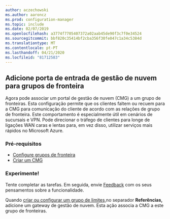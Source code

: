 ```yaml
---
author: aczechowski
ms.author: aaroncz
ms.prod: configuration-manager
ms.topic: include
ms.date: 02/07/2019
ms.openlocfilehash: a3774f7705407372a02aab45de90f3c7f0e34524
ms.sourcegitcommit: bbf820c35414bf2cba356f30fe047c1a34c5384d
ms.translationtype: MT
ms.contentlocale: pt-PT
ms.lasthandoff: 04/21/2020
ms.locfileid: "81712583"
---
```

## <a name="add-cloud-management-gateway-to-boundary-groups"></a><a name="bkmk_cmgbg"></a>Adicione porta de entrada de gestão de nuvem para grupos de fronteira
<!--3640932-->

Agora pode associar um portal de gestão de nuvem (CMG) a um grupo de fronteiras. Esta configuração permite que os clientes faltem ou recuem para a CMG para comunicação do cliente de acordo com as relações de grupo de fronteira. Este comportamento é especialmente útil em cenários de sucursais e VPN. Pode direcionar o tráfego de clientes para longe de ligações WAN caras e lentas para, em vez disso, utilizar serviços mais rápidos no Microsoft Azure.


### <a name="prerequisites"></a>Pré-requisitos

- [Configure grupos de fronteira](../../../../servers/deploy/configure/boundary-groups.md)
- [Criar um CMG](../../../../clients/manage/cmg/setup-cloud-management-gateway.md)


### <a name="try-it-out"></a>Experimente!

Tente completar as tarefas. Em seguida, envie [Feedback](../../../../understand/find-help.md#product-feedback) com os seus pensamentos sobre a funcionalidade.

Quando [criar ou configurar um grupo de limites,](../../../../servers/deploy/configure/boundary-group-procedures.md)no separador **Referências,** adicione um gateway de gestão de nuvem. Esta ação associa a CMG a este grupo de fronteiras.

